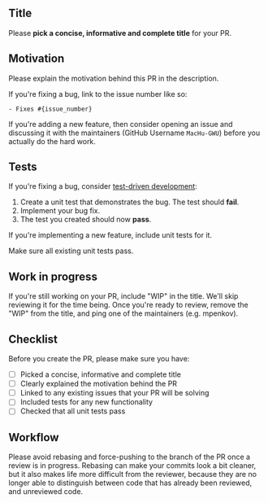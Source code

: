 ## Title

Please **pick a concise, informative and complete title** for your PR.

## Motivation

Please explain the motivation behind this PR in the description.

If you're fixing a bug, link to the issue number like so:

```
- Fixes #{issue_number}
```

If you're adding a new feature, then consider opening an issue and discussing it with the maintainers (GitHub Username ``MacHu-GWU``) before you actually do the hard work.

## Tests

If you're fixing a bug, consider [test-driven development](https://en.wikipedia.org/wiki/Test-driven_development):

1. Create a unit test that demonstrates the bug. The test should **fail**.
2. Implement your bug fix.
3. The test you created should now **pass**.

If you're implementing a new feature, include unit tests for it.

Make sure all existing unit tests pass.

## Work in progress

If you're still working on your PR, include "WIP" in the title.
We'll skip reviewing it for the time being.
Once you're ready to review, remove the "WIP" from the title, and ping one of the maintainers (e.g. mpenkov).

## Checklist

Before you create the PR, please make sure you have:

- [ ] Picked a concise, informative and complete title
- [ ] Clearly explained the motivation behind the PR
- [ ] Linked to any existing issues that your PR will be solving
- [ ] Included tests for any new functionality
- [ ] Checked that all unit tests pass

## Workflow

Please avoid rebasing and force-pushing to the branch of the PR once a review is in progress.
Rebasing can make your commits look a bit cleaner, but it also makes life more difficult from the reviewer, because they are no longer able to distinguish between code that has already been reviewed, and unreviewed code.
